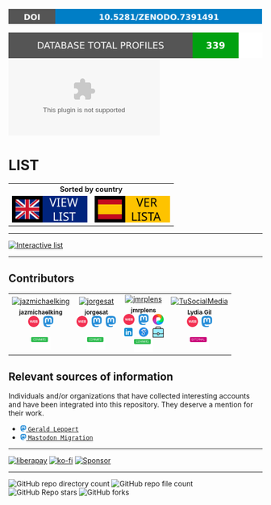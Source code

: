 [![DOI](.resources/information/DOI.svg)](https://zenodo.org/badge/latestdoi/569637398)

[![Database total profiles](.resources/information/DATABASE_PROFILES_NUM_EN.svg)](MAIN.csv)
[![GitHub file size in bytes](https://img.shields.io/github/size/jmrplens/mastodon_official_profiles/MAIN.csv?color=00a110&label=DATABASE%20TOTAL%20SIZE%20%28MAIN.csv%29&style=for-the-badge)](MAIN.csv)


# LIST

<table>
  <tbody>
    <tr>
      <td align="center" colspan="2"><b>Sorted by country</b></td>
    </tr>
    <tr>
      <td align="center">
        <a href="README_EN.md">
          <picture>
            <source media="(prefers-color-scheme: dark)" srcset=".resources/buttons/ENGLISH_BUTTON_DARK.svg">
            <source media="(prefers-color-scheme: light)" srcset=".resources/buttons/ENGLISH_BUTTON_LIGHT.svg">
            <img width="150px" alt="View list in english" src=".resources/buttons/ENGLISH_BUTTON_LIGHT.svg">
          </picture>
        </a>
      </td>
      <td align="center">
        <a href="README_ES.md">
          <picture>
            <source media="(prefers-color-scheme: dark)" srcset=".resources/buttons/SPANISH_BUTTON_DARK.svg">
            <source media="(prefers-color-scheme: light)" srcset=".resources/buttons/SPANISH_BUTTON_LIGHT.svg">
            <img width="150px" alt="Ver lista en español" src=".resources/buttons/SPANISH_BUTTON_LIGHT.svg">
          </picture>
        </a>
      </td>
    </tr>
  </tbody>
</table>

--- 

[![Interactive list](https://img.shields.io/badge/WEB-Interactive%20list-blue?labelColor=abcdef&style=for-the-badge)](https://jmrplens.github.io/mastodon_official_profiles/)

---

## Contributors

<table>
  <tbody>
    <tr>
      <!-- jazmichaelking -->
      <td align="center">
        <a href="https://github.com/jazmichaelking">
          <img src="https://avatars.githubusercontent.com/u/3419832?v=4?s=100" width="100px;" alt="jazmichaelking"/>
        <br />
        <sub><b>jazmichaelking</b></sub>
        </a>
        <br />
        <a href="https://jaz.co.uk/" title="Web">
          <img src=".resources/icons/web.svg" height="22"/></a>&nbsp;
        <a href="https://toot.wales/@jaz" title="Mastodon">
          <img src=".resources/icons/mastodon.svg" height="22"/></a>
        <br />
        <br />
        <a href="https://github.com/jmrplens/mastodon_official_profiles/commits?author=jazmichaelking" title="COMMITS">
          <img src=".resources/buttons/COMMITS.svg" height="25"/></a>
      </td>
      <!-- jorgesat -->
      <td align="center">
        <a href="https://github.com/jorgesat">
          <img src="https://avatars.githubusercontent.com/u/7603402?v=4?s=100" width="100px;" alt="jorgesat"/>
          <br />
          <sub><b>jorgesat</b></sub>
        </a>
        <br />
        <a href="https://kumulonimb.us/" title="Web">
          <img src=".resources/icons/web.svg" height="22"/></a>&nbsp;
        <a href="https://red.niboe.info/@jorge" title="Mastodon">
          <img src=".resources/icons/mastodon.svg" height="22"/></a>&nbsp;
        <a href="https://scholar.social/@jorge" title="Mastodon">
          <img src=".resources/icons/mastodon.svg" height="22"/></a>
        <br />
        <br />
        <a href="https://github.com/jmrplens/mastodon_official_profiles/commits?author=jorgesat" title="COMMITS">
          <img src=".resources/buttons/COMMITS.svg" height="25"/></a>
      </td>
      <!-- jmrplens -->
      <td align="center">
        <a href="https://github.com/jmrplens">
          <img src="https://avatars.githubusercontent.com/u/28966312?v=4?s=100" width="100px;" alt="jmrplens"/>
          <br />
          <sub><b>jmrplens</b></sub>
        </a>
        <br />
        <a href="https://jmrplens.github.io/" title="Web">
          <img src=".resources/icons/web.svg" height="22"/></a>&nbsp;
        <a href="https://red.niboe.info/@jmrplens" title="Mastodon">
          <img src=".resources/icons/mastodon.svg" height="22"/></a>&nbsp;
        <a href="https://pixelfed.social/jmrplens" title="Pixelfed">
          <img src=".resources/icons/pixelfed.svg" height="22"/></a>
        <br />
        <a href="https://www.linkedin.com/in/jmrplens" title="LinkedIn">
          <img src=".resources/icons/linkedin.svg" height="22"/></a>&nbsp;
        <a href="https://scholar.google.com/citations?user=9b0kPaUAAAAJ" title="Google Scholar">
          <img src=".resources/icons/googlescholar.svg" height="22"/></a>&nbsp;
        <a href="https://www.i3m-stim.i3m.upv.es/research/ultrasound-medical-and-industrial-laboratory-umil/" title="Work">
          <img src=".resources/icons/work.svg" height="22"/></a>
        <br />
        <a href="https://github.com/jmrplens/mastodon_official_profiles/commits?author=jmrplens" title="COMMITS">
          <img src=".resources/buttons/COMMITS.svg" height="25"/></a>
      </td>
      <!-- Lydia Gil -->
      <td align="center">
        <a href="https://socialmediaeninvestigacion.com/">
          <img src="https://static.mstdn.science/accounts/avatars/109/349/104/436/155/936/original/6811c637ba69ede6.jpg" width="100px;" alt="TuSocialMedia"/>
          <br />
          <sub><b>Lydia Gil</b></sub>
        </a>
        <br />
        <a href="https://socialmediaeninvestigacion.com/" title="Web">
          <img src=".resources/icons/web.svg" height="22"/></a>&nbsp;
        <a href="https://mstdn.science/@TuSocialMedia" title="Mastodon">
          <img src=".resources/icons/mastodon.svg" height="22"/></a>
        <br />
        <br />
        <a href="" title="EXTERNAL">
          <img src=".resources/buttons/EXTERNAL.svg" height="25"/></a>
      </td>
    </tr>
  </tbody>
</table>

## Relevant sources of information

Individuals and/or organizations that have collected interesting accounts and have been integrated into this repository. They deserve a mention for their work.

- [<img src=".resources/icons/mastodon.svg" height="12"/> `Gerald Leppert`](https://bonn.social/@gerald_leppert)
- [<img src=".resources/icons/mastodon.svg" height="12"/> `Mastodon Migration`](https://mastodon.online/@mastodonmigration)


------

[![liberapay](https://img.shields.io/badge/Support%20me%20on%20Liberapay-F6C915?style=for-the-badge&logo=liberapay&logoColor=black)](https://liberapay.com/jmrplens/donate)
[![ko-fi](https://img.shields.io/badge/Support%20me%20on%20Ko--fi-F16061?style=for-the-badge&logo=ko-fi&logoColor=white)](https://ko-fi.com/X8X147IR3)
[![Sponsor](https://img.shields.io/badge/sponsor-30363D?style=for-the-badge&logo=GitHub-Sponsors&logoColor=#white)](https://github.com/sponsors/jmrplens)

---

![GitHub repo directory count](https://img.shields.io/github/directory-file-count/jmrplens/mastodon_official_profiles?label=folders&type=dir)
![GitHub repo file count](https://img.shields.io/github/directory-file-count/jmrplens/mastodon_official_profiles?label=files)
![GitHub Repo stars](https://img.shields.io/github/stars/jmrplens/mastodon_official_profiles)
![GitHub forks](https://img.shields.io/github/forks/jmrplens/mastodon_official_profiles)